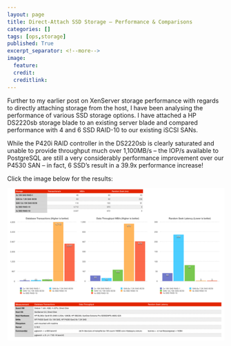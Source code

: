 ```yaml
---
layout: page
title: Direct-Attach SSD Storage – Performance & Comparisons
categories: []
tags: [ops,storage]
published: True
excerpt_separator: <!--more-->
image:
  feature:
  credit:
  creditlink:
---
```


Further to my earlier post on XenServer storage performance with regards to directly attaching storage from the host, I have been analysing the performance of various SSD storage options.
I have attached a HP DS2220sb storage blade to an existing server blade and compared performance with 4 and 6 SSD RAID-10 to our existing iSCSI SANs.

While the P420i RAID controller in the DS2220sb is clearly saturated and unable to provide throughput much over 1,100MB/s – the IOP/s available to PostgreSQL are still a very considerably performance improvement over our P4530 SAN – in fact, 6 SSD’s result in a 39.9x performance increase!

Click the image below for the results:

[![Click to Start Slides](/images/san/bladedirectattach.png)](https://ixa.io/wp-content/uploads/2015/01/SSDvsSAN.pdf)
